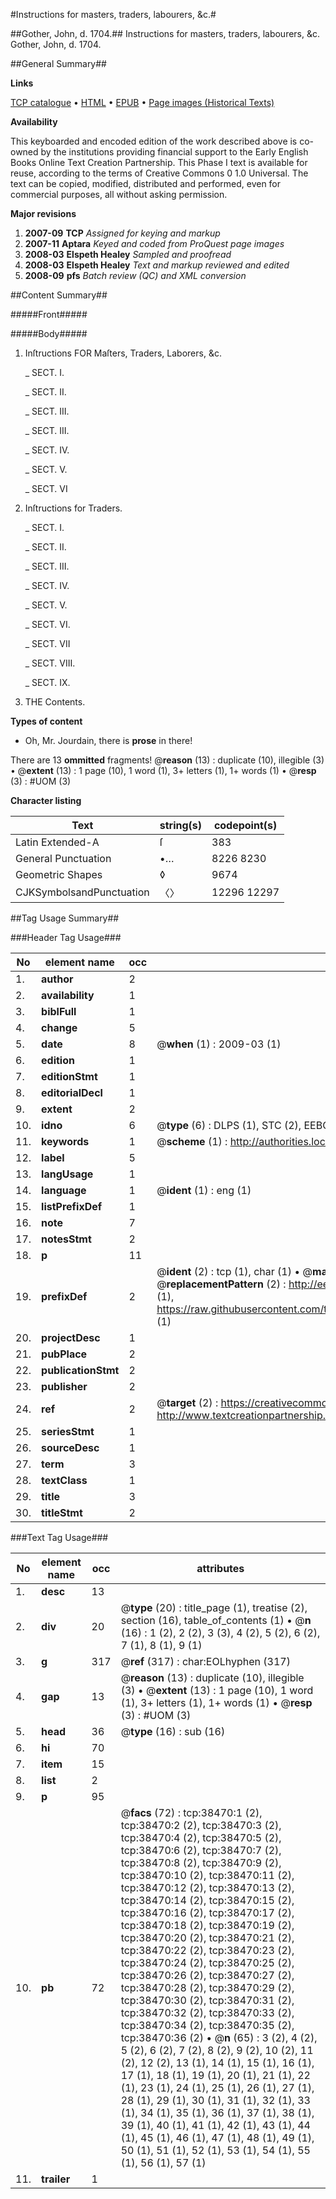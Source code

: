 #Instructions for masters, traders, labourers, &c.#

##Gother, John, d. 1704.##
Instructions for masters, traders, labourers, &c.
Gother, John, d. 1704.

##General Summary##

**Links**

[TCP catalogue](http://www.ota.ox.ac.uk/tcp/)  • 
[HTML](http://tei.it.ox.ac.uk/tcp/Texts-HTML/free/A41/A41603.html)  • 
[EPUB](http://tei.it.ox.ac.uk/tcp/Texts-EPUB/free/A41/A41603.epub) • 
[Page images (Historical Texts)](https://data.historicaltexts.jisc.ac.uk/view?pubId=eebo-99833991e&pageId=eebo-99833991e-38470-1)

**Availability**

This keyboarded and encoded edition of the
	       work described above is co-owned by the institutions
	       providing financial support to the Early English Books
	       Online Text Creation Partnership. This Phase I text is
	       available for reuse, according to the terms of Creative
	       Commons 0 1.0 Universal. The text can be copied,
	       modified, distributed and performed, even for
	       commercial purposes, all without asking permission.

**Major revisions**

1. __2007-09__ __TCP__ *Assigned for keying and markup*
1. __2007-11__ __Aptara__ *Keyed and coded from ProQuest page images*
1. __2008-03__ __Elspeth Healey__ *Sampled and proofread*
1. __2008-03__ __Elspeth Healey__ *Text and markup reviewed and edited*
1. __2008-09__ __pfs__ *Batch review (QC) and XML conversion*

##Content Summary##

#####Front#####

#####Body#####

1. Inſtructions
FOR
Maſters, Traders, Laborers,
&c.

    _ SECT. I.

    _ SECT. II.

    _ SECT. III.

    _ SECT. III.

    _ SECT. IV.

    _ SECT. V.

    _ SECT. VI

1. Inſtructions for Traders.

    _ SECT. I.

    _ SECT. II.

    _ SECT. III.

    _ SECT. IV.

    _ SECT. V.

    _ SECT. VI.

    _ SECT. VII

    _ SECT. VIII.

    _ SECT. IX.

1. THE
Contents.

**Types of content**

  * Oh, Mr. Jourdain, there is **prose** in there!

There are 13 **ommitted** fragments! 
 @__reason__ (13) : duplicate (10), illegible (3)  •  @__extent__ (13) : 1 page (10), 1 word (1), 3+ letters (1), 1+ words (1)  •  @__resp__ (3) : #UOM (3)

**Character listing**


|Text|string(s)|codepoint(s)|
|---|---|---|
|Latin Extended-A|ſ|383|
|General Punctuation|•…|8226 8230|
|Geometric Shapes|◊|9674|
|CJKSymbolsandPunctuation|〈〉|12296 12297|

##Tag Usage Summary##

###Header Tag Usage###

|No|element name|occ|attributes|
|---|---|---|---|
|1.|__author__|2||
|2.|__availability__|1||
|3.|__biblFull__|1||
|4.|__change__|5||
|5.|__date__|8| @__when__ (1) : 2009-03 (1)|
|6.|__edition__|1||
|7.|__editionStmt__|1||
|8.|__editorialDecl__|1||
|9.|__extent__|2||
|10.|__idno__|6| @__type__ (6) : DLPS (1), STC (2), EEBO-CITATION (1), PROQUEST (1), VID (1)|
|11.|__keywords__|1| @__scheme__ (1) : http://authorities.loc.gov/ (1)|
|12.|__label__|5||
|13.|__langUsage__|1||
|14.|__language__|1| @__ident__ (1) : eng (1)|
|15.|__listPrefixDef__|1||
|16.|__note__|7||
|17.|__notesStmt__|2||
|18.|__p__|11||
|19.|__prefixDef__|2| @__ident__ (2) : tcp (1), char (1)  •  @__matchPattern__ (2) : ([0-9\-]+):([0-9IVX]+) (1), (.+) (1)  •  @__replacementPattern__ (2) : http://eebo.chadwyck.com/downloadtiff?vid=$1&page=$2 (1), https://raw.githubusercontent.com/textcreationpartnership/Texts/master/tcpchars.xml#$1 (1)|
|20.|__projectDesc__|1||
|21.|__pubPlace__|2||
|22.|__publicationStmt__|2||
|23.|__publisher__|2||
|24.|__ref__|2| @__target__ (2) : https://creativecommons.org/publicdomain/zero/1.0/ (1), http://www.textcreationpartnership.org/docs/. (1)|
|25.|__seriesStmt__|1||
|26.|__sourceDesc__|1||
|27.|__term__|3||
|28.|__textClass__|1||
|29.|__title__|3||
|30.|__titleStmt__|2||


###Text Tag Usage###

|No|element name|occ|attributes|
|---|---|---|---|
|1.|__desc__|13||
|2.|__div__|20| @__type__ (20) : title_page (1), treatise (2), section (16), table_of_contents (1)  •  @__n__ (16) : 1 (2), 2 (2), 3 (3), 4 (2), 5 (2), 6 (2), 7 (1), 8 (1), 9 (1)|
|3.|__g__|317| @__ref__ (317) : char:EOLhyphen (317)|
|4.|__gap__|13| @__reason__ (13) : duplicate (10), illegible (3)  •  @__extent__ (13) : 1 page (10), 1 word (1), 3+ letters (1), 1+ words (1)  •  @__resp__ (3) : #UOM (3)|
|5.|__head__|36| @__type__ (16) : sub (16)|
|6.|__hi__|70||
|7.|__item__|15||
|8.|__list__|2||
|9.|__p__|95||
|10.|__pb__|72| @__facs__ (72) : tcp:38470:1 (2), tcp:38470:2 (2), tcp:38470:3 (2), tcp:38470:4 (2), tcp:38470:5 (2), tcp:38470:6 (2), tcp:38470:7 (2), tcp:38470:8 (2), tcp:38470:9 (2), tcp:38470:10 (2), tcp:38470:11 (2), tcp:38470:12 (2), tcp:38470:13 (2), tcp:38470:14 (2), tcp:38470:15 (2), tcp:38470:16 (2), tcp:38470:17 (2), tcp:38470:18 (2), tcp:38470:19 (2), tcp:38470:20 (2), tcp:38470:21 (2), tcp:38470:22 (2), tcp:38470:23 (2), tcp:38470:24 (2), tcp:38470:25 (2), tcp:38470:26 (2), tcp:38470:27 (2), tcp:38470:28 (2), tcp:38470:29 (2), tcp:38470:30 (2), tcp:38470:31 (2), tcp:38470:32 (2), tcp:38470:33 (2), tcp:38470:34 (2), tcp:38470:35 (2), tcp:38470:36 (2)  •  @__n__ (65) : 3 (2), 4 (2), 5 (2), 6 (2), 7 (2), 8 (2), 9 (2), 10 (2), 11 (2), 12 (2), 13 (1), 14 (1), 15 (1), 16 (1), 17 (1), 18 (1), 19 (1), 20 (1), 21 (1), 22 (1), 23 (1), 24 (1), 25 (1), 26 (1), 27 (1), 28 (1), 29 (1), 30 (1), 31 (1), 32 (1), 33 (1), 34 (1), 35 (1), 36 (1), 37 (1), 38 (1), 39 (1), 40 (1), 41 (1), 42 (1), 43 (1), 44 (1), 45 (1), 46 (1), 47 (1), 48 (1), 49 (1), 50 (1), 51 (1), 52 (1), 53 (1), 54 (1), 55 (1), 56 (1), 57 (1)|
|11.|__trailer__|1||
